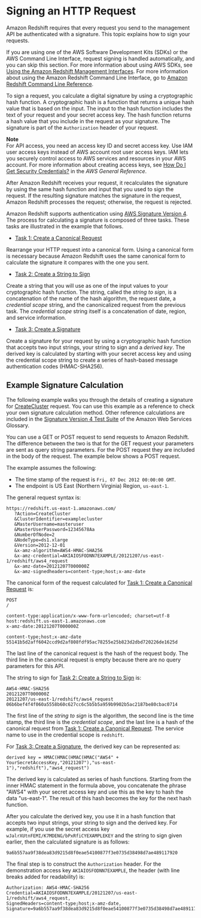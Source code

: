 # Signing an HTTP Request<a name="amazon-redshift-signing-requests"></a>

Amazon Redshift requires that every request you send to the management API be authenticated with a signature\. This topic explains how to sign your requests\. 

If you are using one of the AWS Software Development Kits \(SDKs\) or the AWS Command Line Interface, request signing is handled automatically, and you can skip this section\. For more information about using AWS SDKs, see [Using the Amazon Redshift Management Interfaces](using-aws-sdk.md)\. For more information about using the Amazon Redshift Command Line Interface, go to [Amazon Redshift Command Line Reference](https://docs.aws.amazon.com/cli/latest/reference/redshift/index.html)\.

To sign a request, you calculate a digital signature by using a cryptographic hash function\. A cryptographic hash is a function that returns a unique hash value that is based on the input\. The input to the hash function includes the text of your request and your secret access key\. The hash function returns a hash value that you include in the request as your signature\. The signature is part of the `Authorization` header of your request\.

**Note**  
 For API access, you need an access key ID and secret access key\. Use IAM user access keys instead of AWS account root user access keys\. IAM lets you securely control access to AWS services and resources in your AWS account\. For more information about creating access keys, see [How Do I Get Security Credentials?](https://docs.aws.amazon.com/general/latest/gr/getting-aws-sec-creds.html) in the *AWS General Reference*\. 

After Amazon Redshift receives your request, it recalculates the signature by using the same hash function and input that you used to sign the request\. If the resulting signature matches the signature in the request, Amazon Redshift processes the request; otherwise, the request is rejected\. 

Amazon Redshift supports authentication using [AWS Signature Version 4](https://docs.aws.amazon.com/general/latest/gr/signature-version-4.html)\. The process for calculating a signature is composed of three tasks\. These tasks are illustrated in the example that follows\.
+   [Task 1: Create a Canonical Request](https://docs.aws.amazon.com/general/latest/gr/sigv4-create-canonical-request.html)

  Rearrange your HTTP request into a canonical form\. Using a canonical form is necessary because Amazon Redshift uses the same canonical form to calculate the signature it compares with the one you sent\. 
+   [Task 2: Create a String to Sign](https://docs.aws.amazon.com/general/latest/gr/sigv4-create-string-to-sign.html)

  Create a string that you will use as one of the input values to your cryptographic hash function\. The string, called the *string to sign*, is a concatenation of the name of the hash algorithm, the request date, a *credential scope* string, and the canonicalized request from the previous task\. The *credential scope* string itself is a concatenation of date, region, and service information\.
+   [Task 3: Create a Signature](https://docs.aws.amazon.com/general/latest/gr/sigv4-calculate-signature.html)

  Create a signature for your request by using a cryptographic hash function that accepts two input strings, your string to sign and a *derived key*\. The derived key is calculated by starting with your secret access key and using the credential scope string to create a series of hash\-based message authentication codes \(HMAC\-SHA256\)\. 

## Example Signature Calculation<a name="example-signature-calculation"></a>

The following example walks you through the details of creating a signature for [CreateCluster](https://docs.aws.amazon.com/redshift/latest/APIReference/API_CreateCluster.html) request\. You can use this example as a reference to check your own signature calculation method\. Other reference calculations are included in the [Signature Version 4 Test Suite](https://docs.aws.amazon.com/general/latest/gr/signature-v4-test-suite.html) of the Amazon Web Services Glossary\. 

You can use a GET or POST request to send requests to Amazon Redshift\. The difference between the two is that for the GET request your parameters are sent as query string parameters\. For the POST request they are included in the body of the request\. The example below shows a POST request\.

The example assumes the following:
+ The time stamp of the request is `Fri, 07 Dec 2012 00:00:00 GMT`\.
+ The endpoint is US East \(Northern Virginia\) Region, `us-east-1`\.

The general request syntax is: 

```
https://redshift.us-east-1.amazonaws.com/
   ?Action=CreateCluster
   &ClusterIdentifier=examplecluster
   &MasterUsername=masteruser
   &MasterUserPassword=12345678Aa
   &NumberOfNode=2
   &NodeType=ds1.xlarge
   &Version=2012-12-01
   &x-amz-algorithm=AWS4-HMAC-SHA256
   &x-amz-credential=AKIAIOSFODNN7EXAMPLE/20121207/us-east-1/redshift/aws4_request
   &x-amz-date=20121207T000000Z
   &x-amz-signedheaders=content-type;host;x-amz-date
```

The canonical form of the request calculated for [Task 1: Create a Canonical Request](#SignatureCalculationTask1) is:

```
POST
/

content-type:application/x-www-form-urlencoded; charset=utf-8
host:redshift.us-east-1.amazonaws.com
x-amz-date:20121207T000000Z

content-type;host;x-amz-date
55141b5d2aff6042ccd9d2af808fdf95ac78255e25b823d2dbd720226de1625d
```

The last line of the canonical request is the hash of the request body\. The third line in the canonical request is empty because there are no query parameters for this API\. 

The string to sign for [Task 2: Create a String to Sign](#SignatureCalculationTask2) is:

```
AWS4-HMAC-SHA256
20121207T000000Z
20121207/us-east-1/redshift/aws4_request
06b6bef4f4f060a5558b60c627cc6c5b5b5a959b9902b5ac2187be80cbac0714
```

The first line of the *string to sign* is the algorithm, the second line is the time stamp, the third line is the *credential scope*, and the last line is a hash of the canonical request from [Task 1: Create a Canonical Request](#SignatureCalculationTask1)\. The service name to use in the credential scope is `redshift`\.

For [Task 3: Create a Signature](#SignatureCalculationTask3), the derived key can be represented as:

```
derived key = HMAC(HMAC(HMAC(HMAC("AWS4" + YourSecretAccessKey,"20121207"),"us-east-1"),"redshift"),"aws4_request")
```

The derived key is calculated as series of hash functions\. Starting from the inner HMAC statement in the formula above, you concatenate the phrase "AWS4" with your secret access key and use this as the key to hash the data "us\-east\-1"\. The result of this hash becomes the key for the next hash function\. 

After you calculate the derived key, you use it in a hash function that accepts two input strings, your string to sign and the derived key\. For example, if you use the secret access key `wJalrXUtnFEMI/K7MDENG/bPxRfiCYEXAMPLEKEY` and the string to sign given earlier, then the calculated signature is as follows:

```
9a6b557aa9f38dea83d9215d8f0eae54100877f3e0735d38498d7ae489117920
```

The final step is to construct the `Authorization` header\. For the demonstration access key `AKIAIOSFODNN7EXAMPLE`, the header \(with line breaks added for readability\) is:

```
Authorization: AWS4-HMAC-SHA256 Credential=AKIAIOSFODNN7EXAMPLE/20121207/us-east-1/redshift/aws4_request, 
SignedHeaders=content-type;host;x-amz-date, 
Signature=9a6b557aa9f38dea83d9215d8f0eae54100877f3e0735d38498d7ae489117920
```